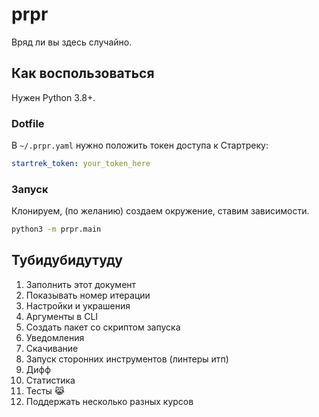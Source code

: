 # prpr

Вряд ли вы здесь случайно.

## Как воспользоваться

Нужен Python 3.8+.

### Dotfile

В `~/.prpr.yaml` нужно положить токен доступа к Стартреку:

```yaml
startrek_token: your_token_here
```

### Запуск

Клонируем, (по желанию) создаем окружение, ставим зависимости.

```bash
python3 -m prpr.main
```

## Тубидубидутуду

1. Заполнить этот документ
1. Показывать номер итерации
1. Настройки и украшения
1. Аргументы в CLI
1. Создать пакет cо скриптом запуска
1. Уведомления
1. Скачивание
1. Запуск сторонних инструментов (линтеры итп)
1. Дифф
1. Статистика
1. Тесты 😹
1. Поддержать несколько разных курсов
